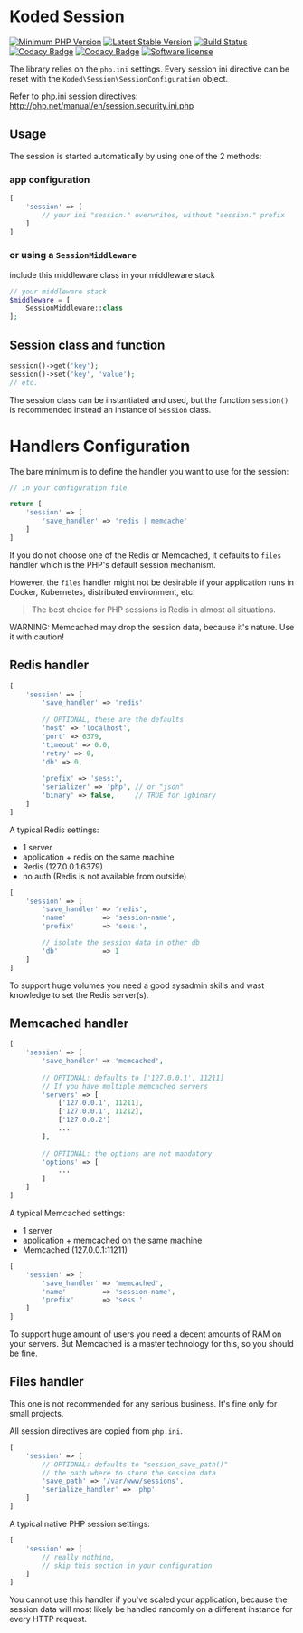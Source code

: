 Koded Session
=============

[![Minimum PHP Version](https://img.shields.io/badge/php-%3E%3D%207.1.4-8892BF.svg)](https://php.net/)
[![Latest Stable Version](https://img.shields.io/packagist/v/koded/session.svg)](https://packagist.org/packages/koded/session)
[![Build Status](https://travis-ci.org/kodedphp/session.svg?branch=master)](https://travis-ci.org/kodedphp/session)
[![Codacy Badge](https://api.codacy.com/project/badge/Coverage/358e1c798c0c4af8bec25a0adb2671e2)](https://www.codacy.com/app/kodeart/session)
[![Codacy Badge](https://api.codacy.com/project/badge/Grade/358e1c798c0c4af8bec25a0adb2671e2)](https://www.codacy.com/app/kodeart/session)
[![Software license](https://img.shields.io/badge/License-BSD%203--Clause-blue.svg)](LICENSE)


The library relies on the `php.ini` settings.
Every session ini directive can be reset with the
`Koded\Session\SessionConfiguration` object.

Refer to php.ini session directives:
http://php.net/manual/en/session.security.ini.php


Usage
-----

The session is started automatically by using one of the 2 methods:

### app configuration
```php
[
    'session' => [
        // your ini "session." overwrites, without "session." prefix
    ]
]
```

### or using a `SessionMiddleware`
include this middleware class in your middleware stack

```php
// your middleware stack
$middleware = [
    SessionMiddleware::class
];
```

Session class and function
--------------------------

```php
session()->get('key');
session()->set('key', 'value');
// etc.
```

The session class can be instantiated and used, but the function `session()`
is recommended instead an instance of `Session` class.


Handlers Configuration
======================

The bare minimum is to define the handler you want to use for the session:

```php
// in your configuration file

return [
    'session' => [
        'save_handler' => 'redis | memcache'
    ]
]
```

If you do not choose one of the Redis or Memcached, it defaults to `files`
handler which is the PHP's default session mechanism.

However, the `files` handler might not be desirable if your application
runs in Docker, Kubernetes, distributed environment, etc.

> The best choice for PHP sessions is Redis in almost all situations.

WARNING: Memcached may drop the session data, because it's nature. Use it with caution!

Redis handler
-------------

```php
[
    'session' => [
        'save_handler' => 'redis'
        
        // OPTIONAL, these are the defaults
        'host' => 'localhost',
        'port' => 6379,
        'timeout' => 0.0,
        'retry' => 0,
        'db' => 0,
        
        'prefix' => 'sess:',
        'serializer' => 'php', // or "json"
        'binary' => false,     // TRUE for igbinary
    ]
]
```

A typical Redis settings:
  - 1 server
  - application + redis on the same machine
  - Redis (127.0.0.1:6379)
  - no auth (Redis is not available from outside)

```php
[
    'session' => [
        'save_handler' => 'redis',
        'name'         => 'session-name',
        'prefix'       => 'sess:',

        // isolate the session data in other db
        'db'           => 1
    ]
]
```

To support huge volumes you need a good sysadmin skills and wast knowledge
to set the Redis server(s).


Memcached handler
-----------------

```php
[
    'session' => [
        'save_handler' => 'memcached',
        
        // OPTIONAL: defaults to ['127.0.0.1', 11211]
        // If you have multiple memcached servers
        'servers' => [
            ['127.0.0.1', 11211],
            ['127.0.0.1', 11212],
            ['127.0.0.2']
            ...
        ],
        
        // OPTIONAL: the options are not mandatory
        'options' => [
            ...
        ]
    ]
]
```

A typical Memcached settings:
  - 1 server
  - application + memcached on the same machine
  - Memcached (127.0.0.1:11211)

```php
[
    'session' => [
        'save_handler' => 'memcached',
        'name'         => 'session-name',
        'prefix'       => 'sess.'
    ]
]
```

To support huge amount of users you need a decent amounts of RAM
on your servers. But Memcached is a master technology for this, so you should be fine.


Files handler
-------------

This one is not recommended for any serious business.
It's fine only for small projects.

All session directives are copied from `php.ini`.

```php
[
    'session' => [
        // OPTIONAL: defaults to "session_save_path()"
        // the path where to store the session data
        'save_path' => '/var/www/sessions',
        'serialize_handler' => 'php'
    ]
]
```

A typical native PHP session settings:
```php
[
    'session' => [
        // really nothing,
        // skip this section in your configuration
    ]
]

```

You cannot use this handler if you've scaled your application,
because the session data will most likely be handled randomly 
on a different instance for every HTTP request.

